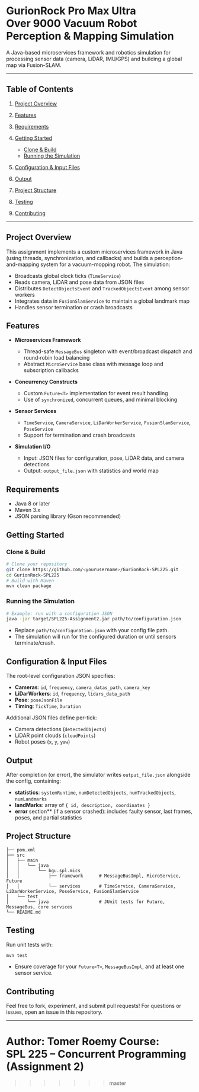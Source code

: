# GurionRock Pro Max Ultra Over 9000 Vacuum Robot Perception & Mapping Simulation

A Java-based microservices framework and robotics simulation for processing sensor data (camera, LiDAR, IMU/GPS) and building a global map via Fusion-SLAM.

---

## Table of Contents

1. [Project Overview](#project-overview)
2. [Features](#features)
3. [Requirements](#requirements)
4. [Getting Started](#getting-started)

   * [Clone & Build](#clone--build)
   * [Running the Simulation](#running-the-simulation)
5. [Configuration & Input Files](#configuration--input-files)
6. [Output](#output)
7. [Project Structure](#project-structure)
8. [Testing](#testing)
9. [Contributing](#contributing)

---

## Project Overview

This assignment implements a custom microservices framework in Java (using threads, synchronization, and callbacks) and builds a perception-and-mapping system for a vacuum-mopping robot. The simulation:

* Broadcasts global clock ticks (`TimeService`)
* Reads camera, LiDAR and pose data from JSON files
* Distributes `DetectObjectsEvent` and `TrackedObjectsEvent` among sensor workers
* Integrates data in `FusionSlamService` to maintain a global landmark map
* Handles sensor termination or crash broadcasts

## Features

* **Microservices Framework**

  * Thread-safe `MessageBus` singleton with event/broadcast dispatch and round‑robin load balancing
  * Abstract `MicroService` base class with message loop and subscription callbacks
* **Concurrency Constructs**

  * Custom `Future<T>` implementation for event result handling
  * Use of `synchronized`, concurrent queues, and minimal blocking
* **Sensor Services**

  * `TimeService`, `CameraService`, `LiDarWorkerService`, `FusionSlamService`, `PoseService`
  * Support for termination and crash broadcasts
* **Simulation I/O**

  * Input: JSON files for configuration, pose, LiDAR data, and camera detections
  * Output: `output_file.json` with statistics and world map

## Requirements

* Java 8 or later
* Maven 3.x
* JSON parsing library (Gson recommended)

## Getting Started

### Clone & Build

```bash
# Clone your repository
git clone https://github.com/<yourusername>/GurionRock-SPL225.git
cd GurionRock-SPL225
# Build with Maven
mvn clean package
```

### Running the Simulation

```bash
# Example: run with a configuration JSON
java -jar target/SPL225-Assignment2.jar path/to/configuration.json
```

* Replace `path/to/configuration.json` with your config file path.
* The simulation will run for the configured duration or until sensors terminate/crash.

## Configuration & Input Files

The root-level configuration JSON specifies:

* **Cameras**: `id`, `frequency`, `camera_datas_path`, `camera_key`
* **LiDarWorkers**: `id`, `frequency`, `lidars_data_path`
* **Pose**: `poseJsonFile`
* **Timing**: `TickTime`, `Duration`

Additional JSON files define per-tick:

* Camera detections (`detectedObjects`)
* LiDAR point clouds (`cloudPoints`)
* Robot poses (`x`, `y`, `yaw`)

## Output

After completion (or error), the simulator writes `output_file.json` alongside the config, containing:

* **statistics**: `systemRuntime`, `numDetectedObjects`, `numTrackedObjects`, `numLandmarks`
* **landMarks**: array of `{ id, description, coordinates }`
* **error** section\*\* (if a sensor crashed): includes faulty sensor, last frames, poses, and partial statistics

## Project Structure

```
├── pom.xml
├── src
│   ├── main
│   │   └── java
│   │       └── bgu.spl.mics
│   │           ├── framework      # MessageBusImpl, MicroService, Future
│   │           └── services       # TimeService, CameraService, LiDarWorkerService, PoseService, FusionSlamService
│   └── test
│       └── java                   # JUnit tests for Future, MessageBus, core services
└── README.md
```

## Testing

Run unit tests with:

```bash
mvn test
```

* Ensure coverage for your `Future<T>`, `MessageBusImpl`, and at least one sensor service.

## Contributing

Feel free to fork, experiment, and submit pull requests! For questions or issues, open an issue in this repository.

---

**Author:** Tomer Roemy
**Course:** SPL 225 – Concurrent Programming (Assignment 2)
=======

>>>>>>> master
